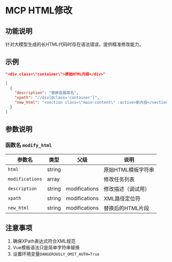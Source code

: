 # MCP HTML修改

## 功能说明

针对大模型生成的长HTML代码时存在语法错误，提供精准修改能力。

## 示例

```json
"<div class=\"container\">原始HTML内容</div>"
```

```json
[
  {
    "description": "替换容器类名",
    "xpath": "//div[@class='container']",
    "new_html": "<section class=\"main-content\" :active>新内容</section>"
  }
]
```

## 参数说明

### 函数名 `modify_html`

| 参数名             | 类型     | 父级            | 说明          |
|-----------------|--------|---------------|-------------|
| `html`          | string |               | 原始HTML模板字符串 |
| `modifications` | array  |               | 修改任务列表      |
| `description`   | string | modifications | 修改描述（调试用）   |
| `xpath`         | string | modifications | XML路径定位符    |
| `new_html`      | string | modifications | 替换后的HTML片段  |

## 注意事项

1. 确保XPath表达式符合XML规范
2. Vue模板语法只是简单字符串替换
3. 设置环境变量`DANGEROUSLY_OMIT_AUTH=True`
